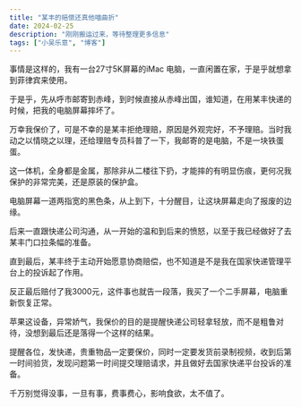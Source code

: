 ```yaml
---
title: "某丰的赔偿还真他喵曲折"
date: 2024-02-25
description: "刚刚搬运过来，等待整理更多信息"
tags: ["小吴乐意", "博客"]
---
```


事情是这样的，我有一台27寸5K屏幕的iMac 电脑，一直闲置在家，于是乎就想拿到菲律宾来使用。

于是乎，先从呼市邮寄到赤峰，到时候直接从赤峰出国，谁知道，在用某丰快递的时候，把我的电脑屏幕摔坏了。

万幸我保价了，可是不幸的是某丰拒绝理赔，原因是外观完好，不予理赔。当时我动之以情晓之以理，还给理赔专员科普了一下，我邮寄的是电脑，不是一块铁蛋蛋。

这一体机，全身都是金属，那除非从二楼往下扔，才能摔的有明显伤痕，更何况我保护的非常完美，还是原装的保护盒。

电脑屏幕一道两指宽的黑色条，从上到下，十分醒目，让这块屏幕走向了报废的边缘。

后来一直跟快递公司沟通，从一开始的温和到后来的愤怒，以至于我已经做好了去某丰门口拉条幅的准备。

直到最后，某丰终于主动开始愿意协商赔偿，也不知道是不是我在国家快递管理平台上的投诉起了作用。

反正最后赔付了我3000元，这件事也就告一段落，我买了一个二手屏幕，电脑重新恢复正常。

苹果这设备，异常娇气，我保价的目的是提醒快递公司轻拿轻放，而不是粗鲁对待，没想到最后还是落得一个这样的结果。

提醒各位，发快递，贵重物品一定要保价，同时一定要发货前录制视频，收到后第一时间验货，发现问题第一时间提交理赔请求，并且做好去国家快递平台投诉的准备。

千万别觉得没事，一旦有事，费事费心，影响食欲，太不值了。

